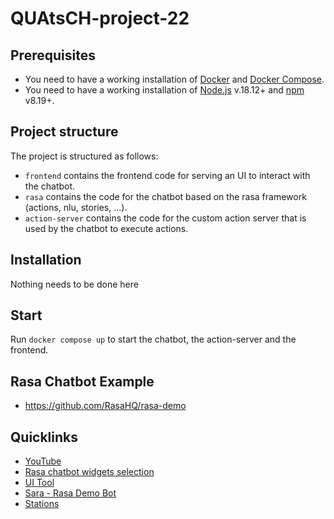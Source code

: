 # QUAtsCH-project-22

## Prerequisites

- You need to have a working installation of [Docker](https://docs.docker.com/install/) and [Docker Compose](https://docs.docker.com/compose/install/).
- You need to have a working installation of [Node.js](https://nodejs.org/en/download/) v.18.12+ and [npm](https://www.npmjs.com/get-npm) v8.19+.

## Project structure

The project is structured as follows:

- `frontend` contains the frontend code for serving an UI to interact with the chatbot.
- `rasa` contains the code for the chatbot based on the rasa framework (actions, nlu, stories, ...).
- `action-server` contains the code for the custom action server that is used by the chatbot to execute actions.

## Installation

Nothing needs to be done here

## Start

Run `docker compose up` to start the chatbot, the action-server and the frontend.

## Rasa Chatbot Example

- https://github.com/RasaHQ/rasa-demo

## Quicklinks

- [YouTube](https://www.youtube.com/watch?v=ZhRo3gfLk90)
- [Rasa chatbot widgets selection](https://forum.rasa.com/t/which-rasa-chatbot-widget-to-use/48616)
- [UI Tool](https://botfront.io/)
- [Sara - Rasa Demo Bot](https://github.com/RasaHQ/rasa-demo)
- [Stations](https://lupo-cloud.de/air-app/stations)